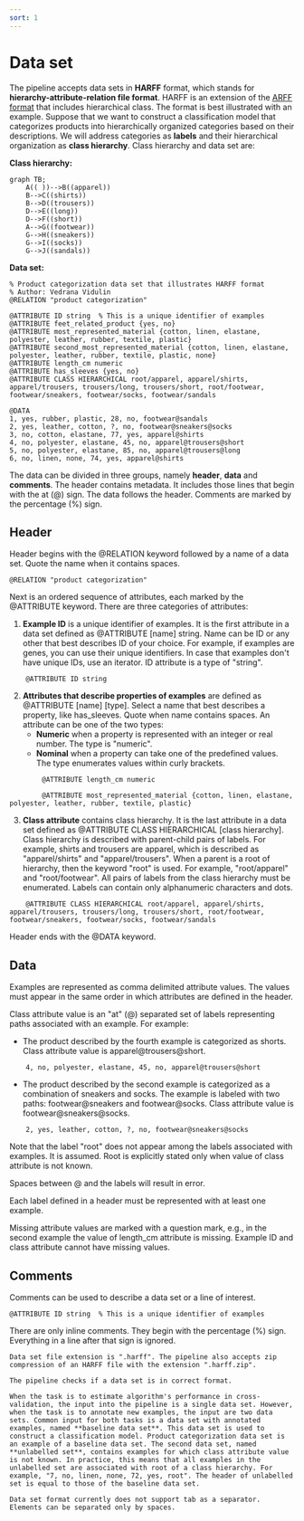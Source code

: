 ```yaml
---
sort: 1
---
```


# Data set

The pipeline accepts data sets in **HARFF** format, which stands for **hierarchy-attribute-relation file format**. HARFF is an extension of the [ARFF format](https://waikato.github.io/weka-wiki/formats_and_processing/arff_stable/) that includes hierarchical class. The format is best illustrated with an example. Suppose that we want to construct a classification model that categorizes products into hierarchically organized categories based on their descriptions. We will address categories as **labels** and their hierarchical organization as **class hierarchy**. Class hierarchy and data set are:

**Class hierarchy:**
```mermaid
graph TB;
    A(( ))-->B((apparel))
    B-->C((shirts))
    B-->D((trousers))
    D-->E((long))
    D-->F((short))
    A-->G((footwear))
    G-->H((sneakers))
    G-->I((socks))
    G-->J((sandals))
```

**Data set:**
```
% Product categorization data set that illustrates HARFF format
% Author: Vedrana Vidulin
@RELATION "product categorization"

@ATTRIBUTE ID string  % This is a unique identifier of examples
@ATTRIBUTE feet_related_product {yes, no}
@ATTRIBUTE most_represented_material {cotton, linen, elastane, polyester, leather, rubber, textile, plastic}
@ATTRIBUTE second_most_represented_material {cotton, linen, elastane, polyester, leather, rubber, textile, plastic, none}
@ATTRIBUTE length_cm numeric
@ATTRIBUTE has_sleeves {yes, no}
@ATTRIBUTE CLASS HIERARCHICAL root/apparel, apparel/shirts, apparel/trousers, trousers/long, trousers/short, root/footwear, footwear/sneakers, footwear/socks, footwear/sandals

@DATA
1, yes, rubber, plastic, 28, no, footwear@sandals
2, yes, leather, cotton, ?, no, footwear@sneakers@socks
3, no, cotton, elastane, 77, yes, apparel@shirts
4, no, polyester, elastane, 45, no, apparel@trousers@short
5, no, polyester, elastane, 85, no, apparel@trousers@long
6, no, linen, none, 74, yes, apparel@shirts
```

The data can be divided in three groups, namely **header**, **data** and **comments**. The header contains metadata. It includes those lines that begin with the at (@) sign. The data follows the header. Comments are marked by the percentage (%) sign.

## Header

Header begins with the @RELATION keyword followed by a name of a data set. Quote the name when it contains spaces.

```
@RELATION "product categorization"
```

Next is an ordered sequence of attributes, each marked by the @ATTRIBUTE keyword. There are three categories of attributes:

1. **Example ID** is a unique identifier of examples. It is the first attribute in a data set defined as @ATTRIBUTE [name] string. Name can be ID or any other that best describes ID of your choice. For example, if examples are genes, you can use their unique identifiers. In case that examples don't have unique IDs, use an iterator. ID attribute is a type of "string".

```
    @ATTRIBUTE ID string
```

2. **Attributes that describe properties of examples** are defined as @ATTRIBUTE [name] [type]. Select a name that best describes a property, like has_sleeves. Quote when name contains spaces. An attribute can be one of the two types:
    - **Numeric** when a property is represented with an integer or real number. The type is "numeric".
    - **Nominal** when a property can take one of the predefined values. The type enumerates values within curly brackets.

```
        @ATTRIBUTE length_cm numeric
        
        @ATTRIBUTE most_represented_material {cotton, linen, elastane, polyester, leather, rubber, textile, plastic}
```

3. **Class attribute** contains class hierarchy. It is the last attribute in a data set defined as @ATTRIBUTE CLASS HIERARCHICAL [class hierarchy]. Class hierarchy is described with parent-child pairs of labels. For example, shirts and trousers are apparel, which is described as "apparel/shirts" and "apparel/trousers". When a parent is a root of hierarchy, then the keyword "root" is used. For example, "root/apparel" and "root/footwear". All pairs of labels from the class hierarchy must be enumerated. Labels can contain only alphanumeric characters and dots.

```
    @ATTRIBUTE CLASS HIERARCHICAL root/apparel, apparel/shirts, apparel/trousers, trousers/long, trousers/short, root/footwear, footwear/sneakers, footwear/socks, footwear/sandals
```

Header ends with the @DATA keyword.

## Data

Examples are represented as comma delimited attribute values. The values must appear in the same order in which attributes are defined in the header.

Class attribute value is an "at" (@) separated set of labels representing paths associated with an example. For example:

- The product described by the fourth example is categorized as shorts. Class attribute value is apparel@trousers@short.

```
    4, no, polyester, elastane, 45, no, apparel@trousers@short
```

- The product described by the second example is categorized as a combination of sneakers and socks. The example is labeled with two paths: footwear@sneakers and footwear@socks. Class attribute value is footwear@sneakers@socks.

```
    2, yes, leather, cotton, ?, no, footwear@sneakers@socks
```

Note that the label "root" does not appear among the labels associated with examples. It is assumed. Root is explicitly stated only when value of class attribute is not known.

Spaces between @ and the labels will result in error.

Each label defined in a header must be represented with at least one example.

Missing attribute values are marked with a question mark, e.g., in the second example the value of length_cm attribute is missing. Example ID and class attribute cannot have missing values.

## Comments

Comments can be used to describe a data set or a line of interest.

```
@ATTRIBUTE ID string  % This is a unique identifier of examples
```

There are only inline comments. They begin with the percentage (%) sign. Everything in a line after that sign is ignored.


```note
Data set file extension is ".harff". The pipeline also accepts zip compression of an HARFF file with the extension ".harff.zip".
```

```note
The pipeline checks if a data set is in correct format.
```

```note
When the task is to estimate algorithm's performance in cross-validation, the input into the pipeline is a single data set. However, when the task is to annotate new examples, the input are two data sets. Common input for both tasks is a data set with annotated examples, named **baseline data set**. This data set is used to construct a classification model. Product categorization data set is an example of a baseline data set. The second data set, named **unlabelled set**, contains examples for which class attribute value is not known. In practice, this means that all examples in the unlabelled set are associated with root of a class hierarchy. For example, "7, no, linen, none, 72, yes, root". The header of unlabelled set is equal to those of the baseline data set.
```

```warning
Data set format currently does not support tab as a separator. Elements can be separated only by spaces.
```
